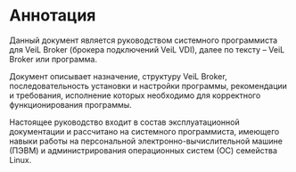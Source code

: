 # Аннотация

Данный документ является руководством системного программиста для VeiL Broker (брокера подключений VeiL VDI), 
далее по тексту – VeiL Broker или программа.

Документ описывает назначение, структуру VeiL Broker, последовательность установки и настройки программы, 
рекомендации и требования, исполнение которых необходимо для корректного функционирования программы.

Настоящее руководство входит в состав эксплуатационной документации и рассчитано на системного программиста, 
имеющего навыки работы на персональной электронно-вычислительной машине (ПЭВМ) и администрирования 
операционных систем (ОС) семейства Linux.
